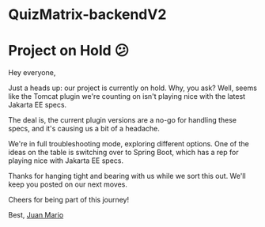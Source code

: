 # QuizMatrix-backendV2

# Project on Hold 😕

Hey everyone,

Just a heads up: our project is currently on hold. Why, you ask? Well, seems like the Tomcat plugin we're counting on isn't playing nice with the latest Jakarta EE specs.

The deal is, the current plugin versions are a no-go for handling these specs, and it's causing us a bit of a headache.

We're in full troubleshooting mode, exploring different options. One of the ideas on the table is switching over to Spring Boot, which has a rep for playing nice with Jakarta EE specs.

Thanks for hanging tight and bearing with us while we sort this out. We'll keep you posted on our next moves.

Cheers for being part of this journey!

Best,
[Juan Mario](https://github.com/Mrec2)
